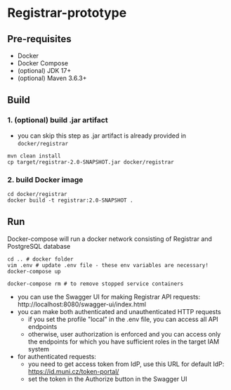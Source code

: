 # Registrar-prototype
## Pre-requisites
- Docker
- Docker Compose
- (optional) JDK 17+
- (optional) Maven 3.6.3+


## Build
### 1. (optional) build .jar artifact
- you can skip this step as .jar artifact is already provided in `docker/registrar`
```
mvn clean install
cp target/registrar-2.0-SNAPSHOT.jar docker/registrar
```

### 2. build Docker image
```
cd docker/registrar
docker build -t registrar:2.0-SNAPSHOT .
```

## Run
Docker-compose will run a docker network consisting of Registrar and PostgreSQL database
```
cd .. # docker folder
vim .env # update .env file - these env variables are necessary!
docker-compose up

docker-compose rm # to remove stopped service containers
```
- you can use the Swagger UI for making Registrar API requests:
  http://localhost:8080/swagger-ui/index.html
- you can make both authenticated and unauthenticated HTTP requests
  - if you set the profile "local" in the .env file, you can access all API endpoints
  - otherwise, user authorization is enforced and you can access only the endpoints for which you have sufficient roles in the target IAM system
- for authenticated requests:
  - you need to get access token from IdP, use this URL for default IdP: https://id.muni.cz/token-portal/
  - set the token in the Authorize button in the Swagger UI